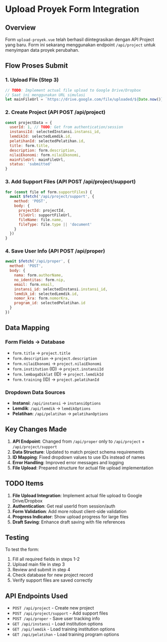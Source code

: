 # Upload Proyek Form Integration

## Overview
Form `upload-proyek.vue` telah berhasil diintegrasikan dengan API Project yang baru. Form ini sekarang menggunakan endpoint `/api/project` untuk menyimpan data proyek perubahan.

## Flow Proses Submit

### 1. Upload File (Step 3)
```javascript
// TODO: Implement actual file upload to Google Drive/Dropbox
// Saat ini menggunakan URL simulasi
let mainFileUrl = `https://drive.google.com/file/uploaded/${Date.now()}`
```

### 2. Create Project (API POST /api/project)
```javascript
const projectData = {
  userId: 1, // TODO: Get from authentication/session
  instansiId: selectedInstansi.instansi_id,
  lemdikId: selectedLemdik.id,
  pelatihanId: selectedPelatihan.id,
  title: form.title,
  description: form.description,
  nilaiEkonomi: form.nilaiEkonomi,
  mainFileUrl: mainFileUrl,
  status: 'submitted'
}
```

### 3. Add Support Files (API POST /api/project/support)
```javascript
for (const file of form.supportFiles) {
  await $fetch('/api/project/support', {
    method: 'POST',
    body: {
      projectId: projectId,
      fileUrl: supportFileUrl,
      fileName: file.name,
      fileType: file.type || 'document'
    }
  })
}
```

### 4. Save User Info (API POST /api/proper)
```javascript
await $fetch('/api/proper', {
  method: 'POST',
  body: {
    nama: form.authorName,
    no_identitas: form.nip,
    email: form.email,
    instansi_id: selectedInstansi.instansi_id,
    lemdik_id: selectedLemdik.id,
    nomor_kra: form.nomorKra,
    program_id: selectedPelatihan.id
  }
})
```

## Data Mapping

### Form Fields → Database
- `form.title` → `project.title`
- `form.description` → `project.description`
- `form.nilaiEkonomi` → `project.nilaiEkonomi`
- `form.institution` (ID) → `project.instansiId`
- `form.lembagaDiklat` (ID) → `project.lemdikId`
- `form.training` (ID) → `project.pelatihanId`

### Dropdown Data Sources
- **Instansi**: `/api/instansi` → `instansiOptions`
- **Lemdik**: `/api/lemdik` → `lemdikOptions`
- **Pelatihan**: `/api/pelatihan` → `pelatihanOptions`

## Key Changes Made

1. **API Endpoint**: Changed from `/api/proper` only to `/api/project` + `/api/project/support`
2. **Data Structure**: Updated to match project schema requirements
3. **ID Mapping**: Fixed dropdown values to use IDs instead of names
4. **Error Handling**: Improved error messages and logging
5. **File Upload**: Prepared structure for actual file upload implementation

## TODO Items

1. **File Upload Integration**: Implement actual file upload to Google Drive/Dropbox
2. **Authentication**: Get real userId from session/auth
3. **Form Validation**: Add more robust client-side validation
4. **Progress Indicator**: Show upload progress for large files
5. **Draft Saving**: Enhance draft saving with file references

## Testing

To test the form:
1. Fill all required fields in steps 1-2
2. Upload main file in step 3
3. Review and submit in step 4
4. Check database for new project record
5. Verify support files are saved correctly

## API Endpoints Used

- `POST /api/project` - Create new project
- `POST /api/project/support` - Add support files
- `POST /api/proper` - Save user tracking info
- `GET /api/instansi` - Load institution options
- `GET /api/lemdik` - Load training institution options
- `GET /api/pelatihan` - Load training program options

